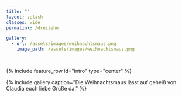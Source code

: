 ```yaml
---
title: ""
layout: splash
classes: wide
permalink: /dreizehn

gallery: 
  - url: /assets/images/weihnachtsmaus.png
    image_path: /assets/images/weihnachtsmaus.png

---
```


{% include feature_row id="intro" type="center" %}

{% include gallery caption="Die Weihnachtsmaus lässt auf geheiß von Claudia euch liebe Grüße da." %}
